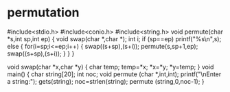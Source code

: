 # permutation
#include<stdio.h>
#include<conio.h>
#include<string.h>
void permute(char *s,int sp,int ep)
{
    void swap(char *,char *);
    int i;
    if (sp==ep)
        printf("%s\n",s);
    else
    {
        for(i=sp;i<=ep;i++)
        {
            swap((s+sp),(s+i));
            permute(s,sp+1,ep);
            swap((s+sp),(s+i));
        }
    }
}

void swap(char *x,char *y)
{
    char temp;
    temp=*x;
    *x=*y;
    *y=temp;
}
void main()
{
    char string[20];
    int noc;
    void permute (char *,int,int);
    printf("\nEnter a string:");
    gets(string);
    noc=strlen(string);
    permute (string,0,noc-1);
}

